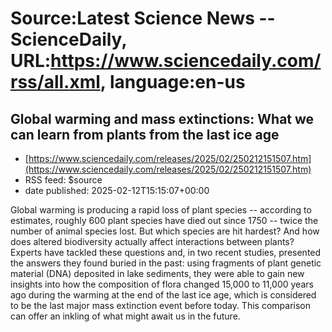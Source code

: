 # Source:Latest Science News -- ScienceDaily, URL:https://www.sciencedaily.com/rss/all.xml, language:en-us

## Global warming and mass extinctions: What we can learn from plants from the last ice age
 - [https://www.sciencedaily.com/releases/2025/02/250212151507.htm](https://www.sciencedaily.com/releases/2025/02/250212151507.htm)
 - RSS feed: $source
 - date published: 2025-02-12T15:15:07+00:00

Global warming is producing a rapid loss of plant species -- according to estimates, roughly 600 plant species have died out since 1750 -- twice the number of animal species lost. But which species are hit hardest? And how does altered biodiversity actually affect interactions between plants? Experts have tackled these questions and, in two recent studies, presented the answers they found buried in the past: using fragments of plant genetic material (DNA) deposited in lake sediments, they were able to gain new insights into how the composition of flora changed 15,000 to 11,000 years ago during the warming at the end of the last ice age, which is considered to be the last major mass extinction event before today. This comparison can offer an inkling of what might await us in the future.

